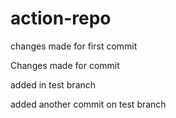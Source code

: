 # action-repo

changes made for first commit 

Changes made for commit


added in test branch

added another commit on test branch
